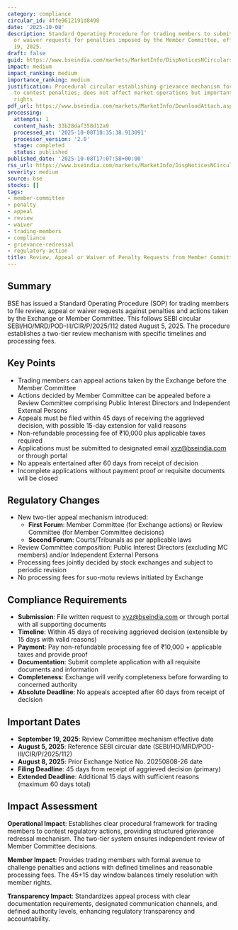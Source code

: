 ```yaml
---
category: compliance
circular_id: 4ffe9612191d8498
date: '2025-10-08'
description: Standard Operating Procedure for trading members to submit review, appeal
  or waiver requests for penalties imposed by the Member Committee, effective September
  19, 2025.
draft: false
guid: https://www.bseindia.com/markets/MarketInfo/DispNoticesNCirculars.aspx?Noticeid={F6C9BA91-4998-4872-AFE8-3A0330809421}&noticeno=20251008-67&dt=10/08/2025&icount=67&totcount=67&flag=0
impact: medium
impact_ranking: medium
importance_ranking: medium
justification: Procedural circular establishing grievance mechanism for trading members
  to contest penalties; does not affect market operations but important for member
  rights
pdf_url: https://www.bseindia.com/markets/MarketInfo/DownloadAttach.aspx?id=20251008-67&attachedId=8ceb1efb-82c7-4a89-95f4-2a59fbcebff4
processing:
  attempts: 1
  content_hash: 33b28daf358d12a9
  processed_at: '2025-10-08T18:35:38.913091'
  processor_version: '2.0'
  stage: completed
  status: published
published_date: '2025-10-08T17:07:58+00:00'
rss_url: https://www.bseindia.com/markets/MarketInfo/DispNoticesNCirculars.aspx?Noticeid={F6C9BA91-4998-4872-AFE8-3A0330809421}&noticeno=20251008-67&dt=10/08/2025&icount=67&totcount=67&flag=0
severity: medium
source: bse
stocks: []
tags:
- member-committee
- penalty
- appeal
- review
- waiver
- trading-members
- compliance
- grievance-redressal
- regulatory-action
title: Review, Appeal or Waiver of Penalty Requests from Member Committee Actions
---
```


## Summary

BSE has issued a Standard Operating Procedure (SOP) for trading members to file review, appeal or waiver requests against penalties and actions taken by the Exchange or Member Committee. This follows SEBI circular SEBI/HO/MRD/POD-III/CIR/P/2025/112 dated August 5, 2025. The procedure establishes a two-tier review mechanism with specific timelines and processing fees.

## Key Points

- Trading members can appeal actions taken by the Exchange before the Member Committee
- Actions decided by Member Committee can be appealed before a Review Committee comprising Public Interest Directors and Independent External Persons
- Appeals must be filed within 45 days of receiving the aggrieved decision, with possible 15-day extension for valid reasons
- Non-refundable processing fee of ₹10,000 plus applicable taxes required
- Applications must be submitted to designated email xyz@bseindia.com or through portal
- No appeals entertained after 60 days from receipt of decision
- Incomplete applications without payment proof or requisite documents will be closed

## Regulatory Changes

- New two-tier appeal mechanism introduced:
  - **First Forum**: Member Committee (for Exchange actions) or Review Committee (for Member Committee decisions)
  - **Second Forum**: Courts/Tribunals as per applicable laws
- Review Committee composition: Public Interest Directors (excluding MC members) and/or Independent External Persons
- Processing fees jointly decided by stock exchanges and subject to periodic revision
- No processing fees for suo-motu reviews initiated by Exchange

## Compliance Requirements

- **Submission**: File written request to xyz@bseindia.com or through portal with all supporting documents
- **Timeline**: Within 45 days of receiving aggrieved decision (extensible by 15 days with valid reasons)
- **Payment**: Pay non-refundable processing fee of ₹10,000 + applicable taxes and provide proof
- **Documentation**: Submit complete application with all requisite documents and information
- **Completeness**: Exchange will verify completeness before forwarding to concerned authority
- **Absolute Deadline**: No appeals accepted after 60 days from receipt of decision

## Important Dates

- **September 19, 2025**: Review Committee mechanism effective date
- **August 5, 2025**: Reference SEBI circular date (SEBI/HO/MRD/POD-III/CIR/P/2025/112)
- **August 8, 2025**: Prior Exchange Notice No. 20250808-26 date
- **Filing Deadline**: 45 days from receipt of aggrieved decision (primary)
- **Extended Deadline**: Additional 15 days with sufficient reasons (maximum 60 days total)

## Impact Assessment

**Operational Impact**: Establishes clear procedural framework for trading members to contest regulatory actions, providing structured grievance redressal mechanism. The two-tier system ensures independent review of Member Committee decisions.

**Member Impact**: Provides trading members with formal avenue to challenge penalties and actions with defined timelines and reasonable processing fees. The 45+15 day window balances timely resolution with member rights.

**Transparency Impact**: Standardizes appeal process with clear documentation requirements, designated communication channels, and defined authority levels, enhancing regulatory transparency and accountability.